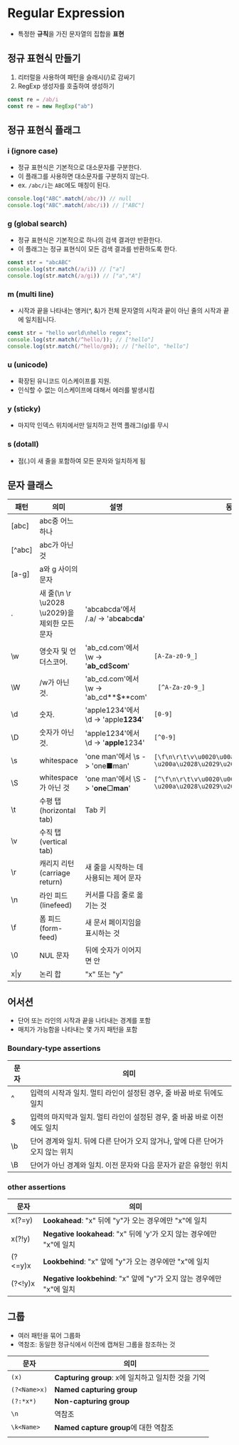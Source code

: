 # Regular Expression

- 특정한 **규칙**을 가진 문자열의 집합을 **표현**



## 정규 표현식 만들기

1. 리터럴을 사용하여 패턴을 슬래시(/)로 감싸기
2. RegExp 생성자를 호출하여 생성하기

```javascript
const re = /ab/i
const re = new RegExp("ab")
```



## 정규 표현식 플래그

### i (ignore case)

- 정규 표현식은 기본적으로 대소문자를 구분한다.
- 이 플래그를 사용하면 대소문자를 구분하지 않는다.
- ex. `/abc/i`는  `ABC`에도 매칭이 된다.

```javascript
console.log("ABC".match(/abc/)) // null
console.log("ABC".match(/abc/i)) // ["ABC"]
```



### g (global search)

- 정규 표현식은 기본적으로 하나의 검색 결과만 반환한다.
- 이 플래그는 정규 표현식이 모든 검색 결과를 반환하도록 한다.

```javascript
const str = "abcABC"
console.log(str.match(/a/i)) // ["a"]
console.log(str.match(/a/gi)) // ["a","A"]
```



### m (multi line)

- 시작과 끝을 나타내는 앵커(^, &)가 전체 문자열의 시작과 끝이 아닌 줄의 시작과 끝에 일치됩니다.

```javascript
const str = "hello world\nhello regex";
console.log(str.match(/^hello/)); // ["hello"]
console.log(str.match(/^hello/gm)); // ["hello", "hello"]

```



### u (unicode)

- 확장된 유니코드 이스케이프를 지원. 
- 인식할 수 없는 이스케이프에 대해서 에러를 발생시킴



### y (sticky)

- 마지막 인덱스 위치에서만 일치하고 전역 플래그(g)를 무시



### s (dotall)

- 점(.)이 새 줄을 포함하여 모든 문자와 일치하게 됨



## 문자 클래스

| 패턴   | 의미                                          | 설명                                      | 동일                                                         |
| ------ | --------------------------------------------- | ----------------------------------------- | ------------------------------------------------------------ |
| [abc]  | abc중 어느 하나                               |                                           |                                                              |
| [^abc] | abc가 아닌 것                                 |                                           |                                                              |
| [a-g]  | a와 g 사이의 문자                             |                                           |                                                              |
| .      | 새 줄(\n \r \u2028 \u2029)을 제외한 모든 문자 | 'abcabcda'에서 /.a/ -> 'ab**ca**bc**da**' |                                                              |
| \w     | 영숫자 및 언더스코어.                         | 'ab_cd.com'에서 \w -> '**ab_cd**$**com**' | `[A-Za-z0-9_]`                                               |
| \W     | /w가 아닌 것.                                 | 'ab_cd.com'에서 \w -> 'ab_cd**$**com'     | ` [^A-Za-z0-9_]`                                             |
| \d     | 숫자.                                         | 'apple1234'에서 \d -> 'apple**1234**'     | `[0-9]`                                                      |
| \D     | 숫자가 아닌 것.                               | 'apple1234'에서 \d -> '**apple**1234'     | `[^0-9]`                                                     |
| \s     | whitespace                                    | 'one man'에서 \s -> 'one■man'             | `[\f\n\r\t\v\u0020\u00a0\u1680\u2000-\u200a\u2028\u2029\u202f\u205f\u3000\ufeff]` |
| \S     | whitespace가 아닌 것                          | 'one man'에서 \S -> '**one**□**man**'     | `[^\f\n\r\t\v\u0020\u00a0\u1680\u2000-\u200a\u2028\u2029\u202f\u205f\u3000\ufeff]` |
| \t     | 수평 탭(horizontal tab)                       | Tab 키                                    |                                                              |
| \v     | 수직 탭(vertical tab)                         |                                           |                                                              |
| \r     | 캐리지 리턴(carriage return)                  | 새 줄을 시작하는 데 사용되는 제어 문자    |                                                              |
| \n     | 라인 피드(linefeed)                           | 커서를 다음 줄로 옮기는 것                |                                                              |
| \f     | 폼 피드(form-feed)                            | 새 문서 페이지임을 표시하는 것            |                                                              |
| \0     | NUL 문자                                      | 뒤에 숫자가 이어지면 안                   |                                                              |
| x\|y   | 논리 합                                       | "x" 또는 "y"                              |                                                              |



## 어서션

- 단어 또는 라인의 시작과 끝을 나타내는 경계를 포함
- 매치가 가능함을 나타내는 몇 가지 패턴을 포함

### Boundary-type assertions

| 문자 | 의미                                                         |
| ---- | ------------------------------------------------------------ |
| ^    | 입력의 시작과 일치. 멀티 라인이 설정된 경우, 줄 바꿈 바로 뒤에도 일치 |
| $    | 입력의 마지막과 일치. 멀티 라인이 설정된 경우, 줄 바꿈 바로 이전에도 일치 |
| \b   | 단어 경계와 일치. 뒤에 다른 단어가 오지 않거나, 앞에 다른 단어가 오지 않는 위치 |
| \B   | 단어가 아닌 경계와 일치.  이전 문자와 다음 문자가 같은 유형인 위치 |

### other assertions

| 문자    | 의미                                                         |
| ------- | ------------------------------------------------------------ |
| x(?=y)  | **Lookahead**: "x" 뒤에 "y"가 오는 경우에만 "x"에 일치       |
| x(?!y)  | **Negative lookahead**: "x" 뒤에 'y'가 오지 않는 경우에만 "x"에 일치 |
| (?<=y)x | **Lookbehind**: "x" 앞에 "y"가 오는 경우에만 "x"에 일치      |
| (?<!y)x | **Negative lookbehind**: "x" 앞에 "y"가 오지 않는 경우에만 "x"에 일치 |



## 그룹

- 여러 패턴을 묶어 그룹화
- 역참조: 동일한 정규식에서 이전에 캡쳐된 그룹을 참조하는 것

| 문자         | 의미                                               |
| ------------ | -------------------------------------------------- |
| `(x)`        | **Capturing group**: x에 일치하고 일치한 것을 기억 |
| `(?<Name>x)` | **Named capturing group**                          |
| `(?:*x*)`    | **Non-capturing group**                            |
| `\n`         | 역참조                                             |
| `\k<Name>`   | **Named capture group**에 대한 역참조              |
|              |                                                    |

